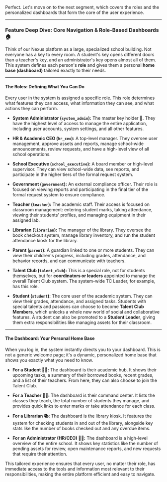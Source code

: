 Perfect. Let's move on to the next segment, which covers the roles and the personalized dashboards that form the core of the user experience.

***

### Feature Deep Dive: Core Navigation & Role-Based Dashboards 🏠

Think of our Nexus platform as a large, specialized school building. Not everyone has a key to every room. A student's key opens different doors than a teacher's key, and an administrator's key opens almost all of them. This system defines each person's **role** and gives them a personal **home base (dashboard)** tailored exactly to their needs.

---

#### The Roles: Defining What You Can Do

Every user in the system is assigned a specific role. This role determines what features they can access, what information they can see, and what actions they can perform.

*   **System Administrator (`system_admin`):** The master key holder 🔑. They have the highest level of access to manage the entire application, including user accounts, system settings, and all other features.

*   **HR & Academic CEO (`hr_ceo`):** A top-level manager. They oversee user management, approve assets and reports, manage school-wide announcements, review requests, and have a high-level view of all school operations.

*   **School Executive (`school_executive`):** A board member or high-level supervisor. They can view school-wide data, see reports, and participate in the higher tiers of the formal request system.

*   **Government (`government`):** An external compliance officer. Their role is focused on viewing reports and participating in the final tier of the formal request system to ensure compliance.

*   **Teacher (`teacher`):** The academic staff. Their access is focused on classroom management: entering student marks, taking attendance, viewing their students' profiles, and managing equipment in their assigned lab.

*   **Librarian (`librarian`):** The manager of the library. They oversee the book checkout system, manage library inventory, and run the student attendance kiosk for the library.

*   **Parent (`parent`):** A guardian linked to one or more students. They can view their children's progress, including grades, attendance, and behavior records, and can communicate with teachers.

*   **Talent Club (`talent_club`):** This is a special role, not for students themselves, but for **coordinators or leaders** appointed to manage the overall Talent Club system. The system-wide TC Leader, for example, has this role.

*   **Student (`student`):** The core user of the academic system. They can view their grades, attendance, and assigned tasks. Students with special talents and passions can choose to become **Talent Club Members**, which unlocks a whole new world of social and collaborative features. A student can also be promoted to a **Student Leader**, giving them extra responsibilities like managing assets for their classroom.

---

#### The Dashboard: Your Personal Home Base

When you log in, the system instantly directs you to your dashboard. This is not a generic welcome page; it's a dynamic, personalized home base that shows you exactly what you need to know.

*   **For a Student 🧑‍🎓:** The dashboard is their academic hub. It shows their upcoming tasks, a summary of their borrowed books, recent grades, and a list of their teachers. From here, they can also choose to join the Talent Club.

*   **For a Teacher 🧑‍🏫:** The dashboard is their command center. It lists the classes they teach, the total number of students they manage, and provides quick links to enter marks or take attendance for each class.

*   **For a Librarian 📚:** The dashboard is the library kiosk. It features the system for checking students in and out of the library, alongside key stats like the number of books checked out and any overdue items.

*   **For an Administrator (HR/CEO) 🧑‍💼:** The dashboard is a high-level overview of the entire school. It shows key statistics like the number of pending assets for review, open maintenance reports, and new requests that require their attention.

This tailored experience ensures that every user, no matter their role, has immediate access to the tools and information most relevant to their responsibilities, making the entire platform efficient and easy to navigate.
